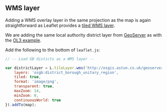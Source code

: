 ## WMS layer

Adding a WMS overlay layer in the same projection as the map is again straightforward as Leaflet provides a [tiled WMS layer](http://leafletjs.com/reference.html#tilelayer-wms).

We are adding the same local authority district layer from [GeoServer](http://geoserver.org/) as with the [OL3 example](../ol3/04-WMS-LAYER.md).

Add the following to the bottom of `leaflet.js`:

```javascript
// -- Load GB disticts as a WMS layer --

var districtLayer = L.tileLayer.wms('http://osgis.astun.co.uk/geoserver/gwc/service/wms?', {
    layers: 'osgb:district_borough_unitary_region',
    tiled: true,
    format: 'image/png',
    transparent: true,
    maxZoom: 14,
    minZoom: 0,
    continuousWorld: true
}).addTo(map);
```

